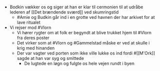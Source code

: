 - Bodkin vækker os og siger at han er klar til cermonien til at udråbe lederen af [[Det brændende sværd]] ved skumringstid
	- #Amie og Budkin går ind i en grotte ved havnen der har arkivet for at lave ritualet
- Vi rejser mod #Vlorn
	- Vi hører rygter om at folk er begyndt at blive trukket hjem til #Vlorn fra deres poster
	- Det virker som at #Vlorn og #Gammelstad måske er ved at skulle i krig med hinanden
	- Der var vagter ved porten som ikke ville lukke os ind fordi #[[M'Ork]] sagde at han var syg og smittede
		- De lugtede en løgn og fulgte os hele vejen rundt i byen